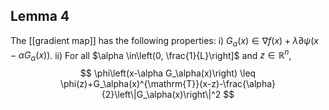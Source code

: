 ## Lemma 4 
The [[gradient map]] has the following properties:
i) $G_\alpha(x) \in \nabla f(x)+\lambda \partial \psi\left(x-\alpha G_\alpha(x)\right)$.
ii) For all $\alpha \in\left(0, \frac{1}{L}\right]$ and $z \in \mathbb{R}^n$,
$$
\phi\left(x-\alpha G_\alpha(x)\right) \leq \phi(z)+G_\alpha(x)^{\mathrm{T}}(x-z)-\frac{\alpha}{2}\left\|G_\alpha(x)\right\|^2
$$